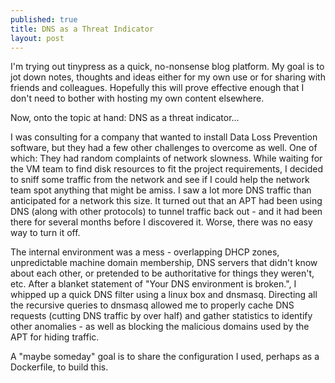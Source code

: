 ```yaml
---
published: true
title: DNS as a Threat Indicator
layout: post
---
```

I'm trying out tinypress as a quick, no-nonsense blog platform.  My goal is to jot down notes, thoughts and ideas either for my own use or for sharing with friends and colleagues.  Hopefully this will prove effective enough that I don't need to bother with hosting my own content elsewhere.

Now, onto the topic at hand:  DNS as a threat indicator...

I was consulting for a company that wanted to install Data Loss Prevention software, but they had a few other challenges to overcome as well.  One of which: They had random complaints of network slowness. While waiting for the VM team to find disk resources to fit the project requirements, I decided to sniff some traffic from the network and see if I could help the network team spot anything that might be amiss. I saw a lot more DNS traffic than anticipated for a network this size.  It turned out that an APT had been using DNS (along with other protocols) to tunnel traffic back out - and it had been there for several months before I discovered it. Worse, there was no easy way to turn it off.

The internal environment was a mess - overlapping DHCP zones, unpredictable machine domain membership, DNS servers that didn't know about each other, or pretended to be authoritative for things they weren't, etc.  After a blanket statement of "Your DNS environment is broken.", I whipped up a quick DNS filter using a linux box and dnsmasq.  Directing all the recursive queries to dnsmasq allowed me to properly cache DNS requests (cutting DNS traffic by over half) and gather statistics to identify other anomalies - as well as blocking the malicious domains used by the APT for hiding traffic.

A "maybe someday" goal is to share the configuration I used, perhaps as a Dockerfile, to build this.